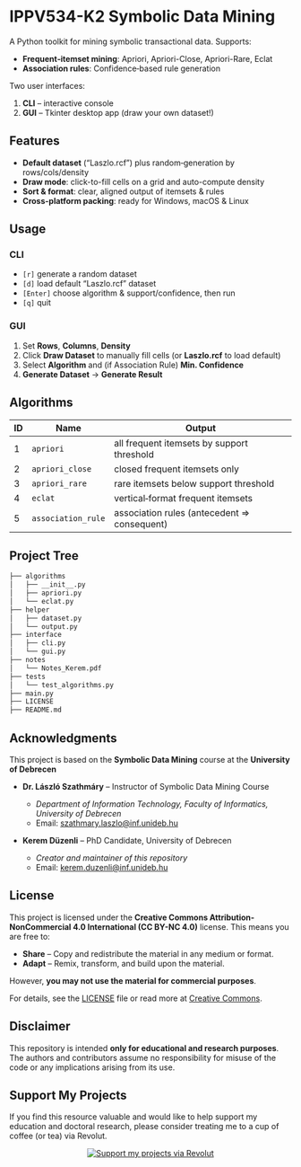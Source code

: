# IPPV534-K2 Symbolic Data Mining

A Python toolkit for mining symbolic transactional data. Supports:

- **Frequent‐itemset mining**: Apriori, Apriori-Close, Apriori-Rare, Eclat  
- **Association rules**: Confidence‐based rule generation  

Two user interfaces:

1. **CLI** – interactive console  
2. **GUI** – Tkinter desktop app (draw your own dataset!)  



## Features

- **Default dataset** (“Laszlo.rcf”) plus random‐generation by rows/cols/density  
- **Draw mode**: click-to-fill cells on a grid and auto-compute density  
- **Sort & format**: clear, aligned output of itemsets & rules  
- **Cross-platform packing**: ready for Windows, macOS & Linux  



## Usage

### CLI

* `[r]` generate a random dataset
* `[d]` load default “Laszlo.rcf” dataset
* `[Enter]` choose algorithm & support/confidence, then run
* `[q]` quit


### GUI

1. Set **Rows**, **Columns**, **Density**
2. Click **Draw Dataset** to manually fill cells (or **Laszlo.rcf** to load default)
3. Select **Algorithm** and (if Association Rule) **Min. Confidence**
4. **Generate Dataset** → **Generate Result**



## Algorithms

| ID | Name               | Output                                      |
| -- | ------------------ | ------------------------------------------- |
| 1  | `apriori`          | all frequent itemsets by support threshold  |
| 2  | `apriori_close`    | closed frequent itemsets only               |
| 3  | `apriori_rare`     | rare itemsets below support threshold       |
| 4  | `eclat`            | vertical‐format frequent itemsets           |
| 5  | `association_rule` | association rules (antecedent ⇒ consequent) |



## Project Tree

```bash
├── algorithms
│   ├── __init__.py
│   ├── apriori.py
│   └── eclat.py
├── helper
│   ├── dataset.py
│   └── output.py
├── interface
│   ├── cli.py
│   └── gui.py
├── notes
│   └── Notes_Kerem.pdf
├── tests
│   └── test_algorithms.py
├── main.py
├── LICENSE
├── README.md
```


## Acknowledgments

This project is based on the **Symbolic Data Mining** course at the **University of Debrecen**

- **Dr. László Szathmáry** – Instructor of Symbolic Data Mining Course

  - _Department of Information Technology, Faculty of Informatics, University of Debrecen_
  - Email: [szathmary.laszlo@inf.unideb.hu](mailto:szathmary.laszlo@inf.unideb.hu)


- **Kerem Düzenli** – PhD Candidate, University of Debrecen

  - _Creator and maintainer of this repository_
  - Email: [kerem.duzenli@inf.unideb.hu](mailto:kerem.duzenli@inf.unideb.hu)



## License

This project is licensed under the **Creative Commons Attribution-NonCommercial 4.0 International (CC BY-NC 4.0)** license. This means you are free to:

- **Share** – Copy and redistribute the material in any medium or format.
- **Adapt** – Remix, transform, and build upon the material.

However, **you may not use the material for commercial purposes**.

For details, see the [LICENSE](LICENSE) file or read more at [Creative Commons](https://creativecommons.org/licenses/by-nc/4.0/).



## Disclaimer

This repository is intended **only for educational and research purposes**. The authors and contributors assume no responsibility for misuse of the code or any implications arising from its use.



## Support My Projects

If you find this resource valuable and would like to help support my education and doctoral research, please consider treating me to a cup of coffee (or tea) via Revolut.

<div align="center">
  <a href="https://revolut.me/krmdznl" target="_blank">
    <img src="https://img.shields.io/badge/Support%20My%20Projects-Donate%20via%20Revolut-orange?style=for-the-badge" alt="Support my projects via Revolut" />
  </a>
</div> <br>

